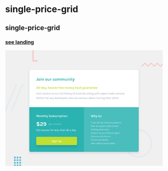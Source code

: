 # single-price-grid
## single-price-grid

### [see landing](https://carlosqdev.github.io/single-price-grid/)
![See landing page](https://raw.githubusercontent.com/carlosqdev/single-price-grid/master/static/img/desktop-preview.jpg)
